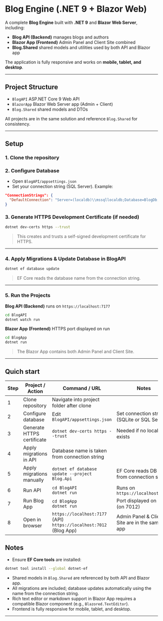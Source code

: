 # Blog Engine (.NET 9 + Blazor Web)

A complete **Blog Engine** built with **.NET 9** and **Blazor Web Server**, including:

* **Blog API (Backend)**  manages blogs and authors
* **Blazor App (Frontend)** Admin Panel and Client Site combined
* **Blog.Shared** shared models and utilities used by both API and Blazor app

The application is fully responsive and works on **mobile, tablet, and desktop**.

---

## Project Structure

* `BlogAPI` ASP.NET Core 9 Web API
* `BlazorApp` Blazor Web Server app (Admin + Client)
* `Blog.Shared` shared models and DTOs

All projects are in the same solution and reference `Blog.Shared` for consistency.

---

## Setup

### 1. Clone the repository

### 2. Configure Database

* Open `BlogAPI/appsettings.json`
* Set your connection string (SQL Server). Example:

```json
"ConnectionStrings": {
  "DefaultConnection": "Server=(localdb)\\mssqllocaldb;Database=BlogDb;Trusted_Connection=True;"
}
```

### 3. Generate HTTPS Development Certificate (if needed)

```bash
dotnet dev-certs https --trust
```

> This creates and trusts a self-signed development certificate for HTTPS.

---

### 4. Apply Migrations & Update Database in BlogAPI

```bash
dotnet ef database update 
```

> EF Core reads the database name from the connection string.

---

### 5. Run the Projects

**Blog API (Backend)** runs on `https://localhost:7177`

```bash
cd BlogAPI
dotnet watch run
```

**Blazor App (Frontend)** HTTPS port displayed on run

```bash
cd BlogApp
dotnet run
```

> The Blazor App contains both Admin Panel and Client Site.

---
## Quich start
| Step | Project / Action           | Command / URL                                                                     | Notes                                          |
| ---- | -------------------------- | --------------------------------------------------------------------------------- | ---------------------------------------------- |
| 1    | Clone repository           |  Navigate into project folder after clone       |
| 2    | Configure database         | Edit `BlogAPI/appsettings.json`                                                  | Set connection string (SQLite or SQL Server)   |
| 3    | Generate HTTPS certificate | `dotnet dev-certs https --trust`                                                  | Needed if no local cert exists                 |
| 4    | Apply migrations in API    | Database name is taken from connection string  |
| 5    | Apply migrations manually  | `dotnet ef database update --project Blog.Api`                                    | EF Core reads DB name from connection string   |
| 6    | Run API                    | `cd BlogAPI` <br> `dotnet run`                                                   | Runs on `https://localhost:7177`               |
| 7    | Run Blog App             | `cd BlogApp` <br> `dotnet run`                                                  | Port displayed on run (on 7012) |
| 8    | Open in browser            | `https://localhost:7177` (API) <br> `https://localhost:7012` (Blog App)         | Admin Panel & Client Site are in the same app  |


## Notes

* Ensure **EF Core tools** are installed:

```bash
dotnet tool install --global dotnet-ef
```

* Shared models in `Blog.Shared` are referenced by both API and Blazor app.
* All migrations are included; database updates automatically using the name from the connection string.
* Rich text editor or markdown support in Blazor App requires a compatible Blazor component (e.g., `Blazored.TextEditor`).
* Frontend is fully responsive for mobile, tablet, and desktop.

---
